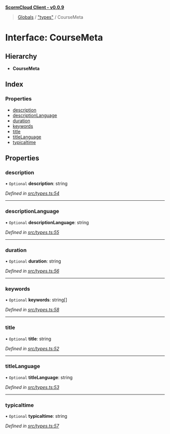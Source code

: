 **[ScormCloud Client - v0.0.9](../README.md)**

> [Globals](../README.md) / ["types"](../modules/_types_.md) / CourseMeta

# Interface: CourseMeta

## Hierarchy

- **CourseMeta**

## Index

### Properties

- [description](_types_.coursemeta.md#description)
- [descriptionLanguage](_types_.coursemeta.md#descriptionlanguage)
- [duration](_types_.coursemeta.md#duration)
- [keywords](_types_.coursemeta.md#keywords)
- [title](_types_.coursemeta.md#title)
- [titleLanguage](_types_.coursemeta.md#titlelanguage)
- [typicaltime](_types_.coursemeta.md#typicaltime)

## Properties

### description

• `Optional` **description**: string

_Defined in [src/types.ts:54](https://github.com/distributhor/scormcloud-client/blob/b730efd/src/types.ts#L54)_

---

### descriptionLanguage

• `Optional` **descriptionLanguage**: string

_Defined in [src/types.ts:55](https://github.com/distributhor/scormcloud-client/blob/b730efd/src/types.ts#L55)_

---

### duration

• `Optional` **duration**: string

_Defined in [src/types.ts:56](https://github.com/distributhor/scormcloud-client/blob/b730efd/src/types.ts#L56)_

---

### keywords

• `Optional` **keywords**: string[]

_Defined in [src/types.ts:58](https://github.com/distributhor/scormcloud-client/blob/b730efd/src/types.ts#L58)_

---

### title

• `Optional` **title**: string

_Defined in [src/types.ts:52](https://github.com/distributhor/scormcloud-client/blob/b730efd/src/types.ts#L52)_

---

### titleLanguage

• `Optional` **titleLanguage**: string

_Defined in [src/types.ts:53](https://github.com/distributhor/scormcloud-client/blob/b730efd/src/types.ts#L53)_

---

### typicaltime

• `Optional` **typicaltime**: string

_Defined in [src/types.ts:57](https://github.com/distributhor/scormcloud-client/blob/b730efd/src/types.ts#L57)_
